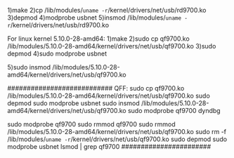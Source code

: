 1)make
2)cp  /lib/modules/`uname -r`/kernel/drivers/net/usb/rd9700.ko
3)depmod 
4)modprobe usbnet
5)insmod /lib/modules/`uname -r`/kernel/drivers/net/usb/rd9700.ko


For linux kernel 5.10.0-28-amd64: 
1)make
2)sudo cp qf9700.ko /lib/modules/5.10.0-28-amd64/kernel/drivers/net/usb/qf9700.ko
3)sudo depmod 
4)sudo modprobe usbnet

5)sudo insmod /lib/modules/5.10.0-28-amd64/kernel/drivers/net/usb/qf9700.ko

###########################
QFF:
sudo cp qf9700.ko /lib/modules/5.10.0-28-amd64/kernel/drivers/net/usb/qf9700.ko
sudo depmod 
sudo modprobe usbnet
sudo insmod /lib/modules/5.10.0-28-amd64/kernel/drivers/net/usb/qf9700.ko
sudo modprobe qf9700 dyndbg

sudo modprobe qf9700
sudo rmmod qf9700
sudo rmmod /lib/modules/5.10.0-28-amd64/kernel/drivers/net/usb/qf9700.ko
sudo rm -f /lib/modules/`uname -r`/kernel/drivers/net/usb/qf9700.ko
sudo depmod 
sudo modprobe usbnet
lsmod | grep qf9700
#######################

